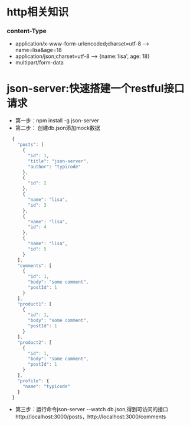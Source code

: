 # http相关知识
  ### content-Type
  - application/x-www-form-urlencoded;charset=utf-8  -->  name=lisa&age=18
  - application/json;charset=utf-8 -->  {name:'lisa', age: 18}
  - multipart/form-data

# json-server:快速搭建一个restful接口请求
  - 第一步：npm install -g json-server
  - 第二步： 创建db.json添加mock数据
  ```js
    {
      "posts": [
        {
          "id": 1,
          "title": "json-server",
          "author": "typicode"
        },
        {
          "id": 2
        },
        {
          "name": "lisa",
          "id": 3
        },
        {
          "name": "lisa",
          "id": 4
        },
        {
          "name": "lisa",
          "id": 5
        }
      ],
      "comments": [
        {
          "id": 1,
          "body": "some comment",
          "postId": 1
        }
      ],
      "product1": [
        {
          "id": 1,
          "body": "some comment",
          "postId": 1
        }
      ],
      "product2": [
        {
          "id": 1,
          "body": "some comment",
          "postId": 1
        }
      ],
      "profile": {
        "name": "typicode"
      }
    }
  ```
  - 第三步：运行命令json-server --watch db.json,得到可访问的接口http://localhost:3000/posts，http://localhost:3000/comments
